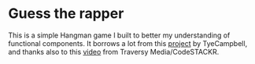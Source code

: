 # Guess the rapper

This is a simple Hangman game I built to better my understanding of functional components. It borrows a lot from this [project](https://github.com/TyeCampbell/react-hangman/blob/master/src/Hangman.js) by TyeCampbell, and thanks also to this [video](https://www.youtube.com/watch?v=jj0W8tYX_q8) from Traversy Media/CodeSTACKR.
